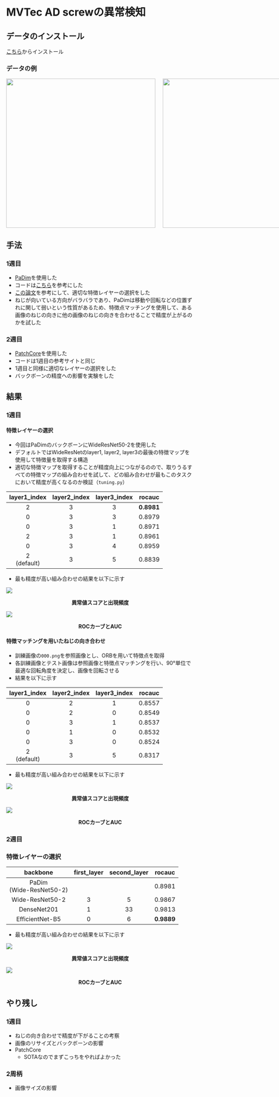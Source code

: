 # MVTec AD screwの異常検知
## データのインストール
[こちら](https://www.mydrive.ch/shares/38536/3830184030e49fe74747669442f0f282/download/420938130-1629953152/screw.tar.xz)からインストール
### データの例
<div style="display: flex;">
    <img src="figure/PaDim/train_sample1.png" width="400" style="margin-right: 20px;"/>
    <img src="figure/PaDim/train_sample2.png" width="400"/>
</div>


## 手法
### 1週目
- [PaDim](https://arxiv.org/abs/2011.08785)を使用した
- コードは[こちら](https://tech.anytech.co.jp/entry/2023/03/23/100000)を参考にした
- [この論文](https://openaccess.thecvf.com/content/CVPR2023W/VAND/papers/Heckler_Exploring_the_Importance_of_Pretrained_Feature_Extractors_for_Unsupervised_Anomaly_CVPRW_2023_paper.pdf)を参考にして、適切な特徴レイヤーの選択をした
- ねじが向いている方向がバラバラであり、PaDimは移動や回転などの位置ずれに関して弱いという性質があるため、特徴点マッチングを使用して、ある画像のねじの向きに他の画像のねじの向きを合わせることで精度が上がるのかを試した

### 2週目
- [PatchCore](https://arxiv.org/abs/2106.08265)を使用した
- コードは1週目の参考サイトと同じ
- 1週目と同様に適切なレイヤーの選択をした
- バックボーンの精度への影響を実験をした

## 結果
### 1週目
#### 特徴レイヤーの選択
- 今回はPaDimのバックボーンにWideResNet50-2を使用した
- デフォルトではWideResNetのlayer1, layer2, layer3の最後の特徴マップを使用して特徴量を取得する構造
- 適切な特徴マップを取得することが精度向上につながるのので、取りうるすべての特徴マップの組み合わせを試して、どの組み合わせが最もこのタスクにおいて精度が高くなるのか検証（`tuning.py`）

| layer1_index  | layer2_index | layer3_index | rocauc    |
|:-------------:|:------------:|:------------:|:---------:|
| 2             | 3            | 3            | **0.8981**|
| 0             | 3            | 3            | 0.8979    |
| 0             | 3            | 1            | 0.8971    |
| 2             | 3            | 1            | 0.8961    |
| 0             | 3            | 4            | 0.8959    |
| 2<br>(default)| 3            | 5            | 0.8839    |

- 最も精度が高い組み合わせの結果を以下に示す
<div>
    <img src="figure/PaDim/scatter_hist_best.png" style="display: block; margin: auto;"/>
    <p style="text-align: center; font-weight: bold;">異常値スコアと出現頻度</p>
    <img src="figure/PaDim/rocauc_curve_best.png" style="display: block; margin: auto;"/>
    <p style="text-align: center; font-weight: bold;">ROCカーブとAUC</p>
</div>


#### 特徴マッチングを用いたねじの向き合わせ
- 訓練画像の`000.png`を参照画像とし、ORBを用いて特徴点を取得
- 各訓練画像とテスト画像は参照画像と特徴点マッチングを行い、90°単位で最適な回転角度を決定し、画像を回転させる
- 結果を以下に示す

| layer1_index  | layer2_index | layer3_index | rocauc    |
|:-------------:|:------------:|:------------:|:---------:|
| 0             | 2            | 1            | 0.8557    |
| 0             | 2            | 0            | 0.8549    |
| 0             | 3            | 1            | 0.8537    |
| 0             | 1            | 0            | 0.8532    |
| 0             | 3            | 0            | 0.8524    |
| 2<br>(default)| 3            | 5            | 0.8317    |

- 最も精度が高い組み合わせの結果を以下に示す
<div>
    <img src="figure/PaDim/scatter_hist_align.png" style="display: block; margin: auto;"/>
    <p style="text-align: center; font-weight: bold;">異常値スコアと出現頻度</p>
    <img src="figure/PaDim/rocauc_curve_align.png" style="display: block; margin: auto;"/>
    <p style="text-align: center; font-weight: bold;">ROCカーブとAUC</p>
</div>

### 2週目
### 特徴レイヤーの選択
| backbone                   | first_layer | second_layer | rocauc        |
|:--------------------------:|:-----------:|:------------:|:-------------:|
| PaDim<br>(Wide-ResNet50-2) |             |              | 0.8981        |
| Wide-ResNet50-2            | 3           | 5            | 0.9867        |
| DenseNet201                | 1           | 33           | 0.9813        |
| EfficientNet-B5            | 0           | 6            | **0.9889**    |

- 最も精度が高い組み合わせの結果を以下に示す
<div>
    <img src="figure/PatchCore/scatter_hist_efficientnet.png" style="display: block; margin: auto;"/>
    <p style="text-align: center; font-weight: bold;">異常値スコアと出現頻度</p>
    <img src="figure/PatchCore/rocauc_curve_efficientnet.png" style="display: block; margin: auto;"/>
    <p style="text-align: center; font-weight: bold;">ROCカーブとAUC</p>
</div>

## やり残し
### 1週目
- ねじの向き合わせで精度が下がることの考察
- 画像のリサイズとバックボーンの影響
- PatchCore
  - SOTAなのでまずこっちをやればよかった
### 2周柄
- 画像サイズの影響
